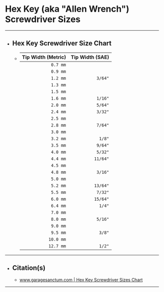 
# Hex Key (aka "Allen Wrench") Screwdriver Sizes

***

- ## Hex Key Screwdriver Size Chart
  - | Tip Width (Metric) | Tip Width (SAE) |
    | -----------------: | --------------: |
    |           `0.7 mm` |                 |
    |           `0.9 mm` |                 |
    |           `1.2 mm` |         `3/64"` |
    |           `1.3 mm` |                 |
    |           `1.5 mm` |                 |
    |           `1.6 mm` |         `1/16"` |
    |           `2.0 mm` |         `5/64"` |
    |           `2.4 mm` |         `3/32"` |
    |           `2.5 mm` |                 |
    |           `2.8 mm` |         `7/64"` |
    |           `3.0 mm` |                 |
    |           `3.2 mm` |          `1/8"` |
    |           `3.5 mm` |         `9/64"` |
    |           `4.0 mm` |         `5/32"` |
    |           `4.4 mm` |        `11/64"` |
    |           `4.5 mm` |                 |
    |           `4.8 mm` |         `3/16"` |
    |           `5.0 mm` |                 |
    |           `5.2 mm` |        `13/64"` |
    |           `5.5 mm` |         `7/32"` |
    |           `6.0 mm` |        `15/64"` |
    |           `6.4 mm` |          `1/4"` |
    |           `7.0 mm` |                 |
    |           `8.0 mm` |         `5/16"` |
    |           `9.0 mm` |                 |
    |           `9.5 mm` |          `3/8"` |
    |          `10.0 mm` |                 |
    |          `12.7 mm` |          `1/2"` |

***

- ## Citation(s)
  - [www.garagesanctum.com | Hex Key Screwdriver Sizes Chart](https://www.garagesanctum.com/size-chart/screwdriver-sizes-chart/#ftoc-heading-2)

***
